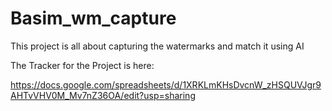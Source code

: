 # Basim_wm_capture
This project is all about capturing the watermarks and match it using AI

The Tracker for the Project is here:

https://docs.google.com/spreadsheets/d/1XRKLmKHsDvcnW_zHSQUVJgr9AHTvVHV0M_Mv7nZ36OA/edit?usp=sharing
